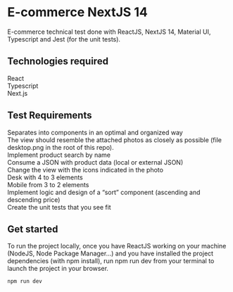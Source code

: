 # E-commerce NextJS 14
E-commerce technical test done with ReactJS, NextJS 14, Material UI, Typescript and Jest (for the unit tests).<br />

## Technologies required
React<br />
Typescript<br />
Next.js<br />

## Test Requirements
Separates into components in an optimal and organized way<br />
The view should resemble the attached photos as closely as possible  (file desktop.png in the root of this repo).<br />
Implement product search by name<br />
Consume a JSON with product data (local or external JSON)<br />
Change the view with the icons indicated in the photo<br />
Desk with 4 to 3 elements<br />
Mobile from 3 to 2 elements<br />
Implement logic and design of a “sort” component (ascending and descending price)<br />
Create the unit tests that you see fit<br />

## Get started

To run the project locally, once you have ReactJS working on your machine (NodeJS, Node Package Manager...) and you have installed the project dependencies (with npm install), run npm run dev from your terminal to  launch the project in your browser.


```bash
npm run dev
```




